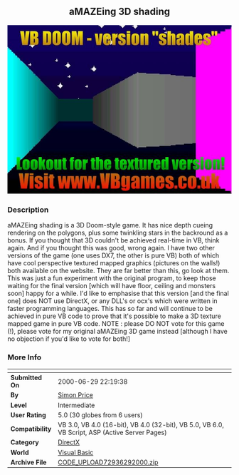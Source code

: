 ﻿<div align="center">

## aMAZEing 3D shading

<img src="PIC20006291759315063.JPG">
</div>

### Description

aMAZEing shading is a 3D Doom-style game. It has nice depth cueing rendering on the polygons, plus some twinkling stars in the backround as a bonus. If you thought that 3D couldn't be achieved real-time in VB, think again. And if you thought this was good, wrong again. I have two other versions of the game (one uses DX7, the other is pure VB) both of which have cool perspective textured mapped graphics (pictures on the walls!) both available on the website. They are far better than this, go look at them. This was just a fun experiment with the original program, to keep those waiting for the final version [which will have floor, ceiling and monsters soon] happy for a while. I'd like to emphasise that this version [and the final one] does NOT use DirectX, or any DLL's or ocx's which were written in faster programming languages. This has so far and will continue to be achieved in pure VB code to prove that it's possible to make a 3D texture mapped game in pure VB code. NOTE : please DO NOT vote for this game (!), please vote for my original aMAZEing 3D game instead [although I have no objection if you'd like to vote for both!]
 
### More Info
 


<span>             |<span>
---                |---
**Submitted On**   |2000-06-29 22:19:38
**By**             |[Simon Price](https://github.com/Planet-Source-Code/PSCIndex/blob/master/ByAuthor/simon-price.md)
**Level**          |Intermediate
**User Rating**    |5.0 (30 globes from 6 users)
**Compatibility**  |VB 3\.0, VB 4\.0 \(16\-bit\), VB 4\.0 \(32\-bit\), VB 5\.0, VB 6\.0, VB Script, ASP \(Active Server Pages\) 
**Category**       |[DirectX](https://github.com/Planet-Source-Code/PSCIndex/blob/master/ByCategory/directx__1-44.md)
**World**          |[Visual Basic](https://github.com/Planet-Source-Code/PSCIndex/blob/master/ByWorld/visual-basic.md)
**Archive File**   |[CODE\_UPLOAD72936292000\.zip](https://github.com/Planet-Source-Code/simon-price-amazeing-3d-shading__1-9390/archive/master.zip)








